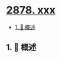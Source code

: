 # [2878. xxx](https://github.com/Tdahuyou/TNotes.leetcode/tree/main/notes/2878.%20xxx)

<!-- region:toc -->

- [1. 📝 概述](#1--概述)

<!-- endregion:toc -->

## 1. 📝 概述

